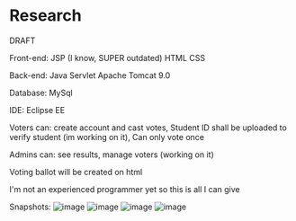 # Research




DRAFT




Front-end:
JSP (I know, SUPER outdated)
HTML CSS

Back-end:
Java
Servlet
Apache Tomcat 9.0

Database:
MySql

IDE: Eclipse EE

Voters can:
          create account and cast votes,
          Student ID shall be uploaded to verify student (im working on it),
          Can only vote once

Admins can:
          see results,
          manage voters (working on it)

Voting ballot will be created on html

I'm not an experienced programmer yet so this is all I can give

Snapshots:
![image](https://user-images.githubusercontent.com/85578450/122860392-35e55b00-d350-11eb-9360-24d8d58ab542.png)
![image](https://user-images.githubusercontent.com/85578450/122860424-44337700-d350-11eb-8ee0-66920f50ea73.png)
![image](https://user-images.githubusercontent.com/85578450/122860442-4c8bb200-d350-11eb-8f19-2c52f7bc5780.png)
![image](https://user-images.githubusercontent.com/85578450/122860791-f1a68a80-d350-11eb-951e-8858ebb92831.png)


